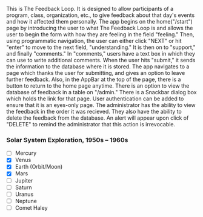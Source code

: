 This is The Feedback Loop. It is designed to allow participants of a program, class, organization, etc., to give feedback about that day's events and how it affected them personally.
The app begins on the home("/start") page by introducing the user to what The Feedback Loop is and allows the user to begin the form with how they are feeling in the field "feeling." Then, using programmatic navigation, the user can either click "NEXT" or hit "enter" to move to the next field, "understanding." It is then on to "support," and finally "comments." In "comments," users have a text box in which they can use to write additional comments. 
When the user hits "submit," it sends the information to the database where it is stored. The app navigates to a page which thanks the user for submitting, and gives an option to leave further feedback. Also, in the AppBar at the top of the page, there is a button to return to the home page anytime. There is an option to view the database of feedback in a table on "/admin." There is a Snackbar dialog box which holds the link for that page. User authentication can be added to ensure that it is an eyes-only page. The administrator has the ability to view the feedback in the order it was recieved. They also have the ability to delete the feedback from the database. An alert will appear upon click of "DELETE" to remind the administrator that this action is irrevocable.

### Solar System Exploration, 1950s – 1960s

- [ ] Mercury
- [x] Venus
- [x] Earth (Orbit/Moon)
- [x] Mars
- [ ] Jupiter
- [ ] Saturn
- [ ] Uranus
- [ ] Neptune
- [ ] Comet Haley
